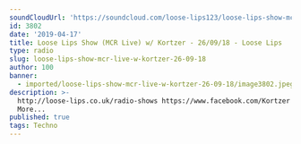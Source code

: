 ```yaml
---
soundCloudUrl: 'https://soundcloud.com/loose-lips123/loose-lips-show-mcr-live-w-kortzer-260918'
id: 3802
date: '2019-04-17'
title: Loose Lips Show (MCR Live) w/ Kortzer - 26/09/18 - Loose Lips
type: radio
slug: loose-lips-show-mcr-live-w-kortzer-26-09-18
author: 100
banner:
  - imported/loose-lips-show-mcr-live-w-kortzer-26-09-18/image3802.jpeg
description: >-
  http://loose-lips.co.uk/radio-shows https://www.facebook.com/Kortzer [...]Read
  More...
published: true
tags: Techno
---
```

